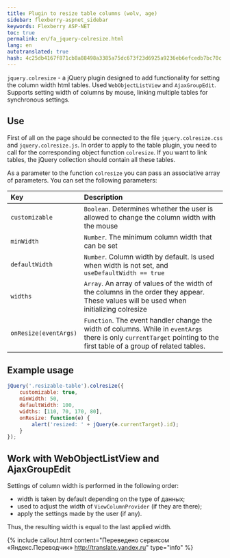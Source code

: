 ```yaml
--- 
title: Plugin to resize table columns (wolv, age) 
sidebar: flexberry-aspnet_sidebar 
keywords: Flexberry ASP-NET 
toc: true 
permalink: en/fa_jquery-colresize.html 
lang: en 
autotranslated: true 
hash: 4c25db4167f871cb8a88498a3385a75dc673f23d6925a9236eb6efcedb7bc70c 
--- 
```


`jquery.colresize` - a jQuery plugin designed to add functionality for setting the column width html tables. Used `WebObjectListView` and `AjaxGroupEdit`. Supports setting width of columns by mouse, linking multiple tables for synchronous settings. 

## Use 

First of all on the page should be connected to the file `jquery.colresize.css` and `jquery.colresize.js`. In order to apply to the table plugin, you need to call for the corresponding object function `colresize`. If you want to link tables, the jQuery collection should contain all these tables. 

As a parameter to the function `colresize` you can pass an associative array of parameters. You can set the following parameters: 

| Key | Description| 
|:----------------|:-----------------------------------------------------------| 
| `customizable` | `Boolean`. Determines whether the user is allowed to change the column width with the mouse| 
| `minWidth` | `Number`. The minimum column width that can be set| 
| `defaultWidth` | `Number`. Column width by default. Is used when width is not set, and `useDefaultWidth == true`| 
| `widths` | `Array`. An array of values of the width of the columns in the order they appear. These values will be used when initializing colresize| 
| `onResize(eventArgs)` | `Function`. The event handler change the width of columns. While in `eventArgs` there is only `currentTarget` pointing to the first table of a group of related tables.| 

## Example usage 

```javascript
jQuery('.resizable-table').colresize({
    customizable: true,
    minWidth: 50,
    defaultWidth: 100,
    widths: [110, 70, 170, 80],
    onResize: function(e) {
        alert('resized: ' + jQuery(e.currentTarget).id);
    }
});
``` 

## Work with WebObjectListView and AjaxGroupEdit 

Settings of column width is performed in the following order: 

* width is taken by default depending on the type of данных; 
* used to adjust the width of `ViewColumnProvider` (if they are there); 
* apply the settings made by the user (if any). 

Thus, the resulting width is equal to the last applied width. 



{% include callout.html content="Переведено сервисом «Яндекс.Переводчик» <http://translate.yandex.ru>" type="info" %}